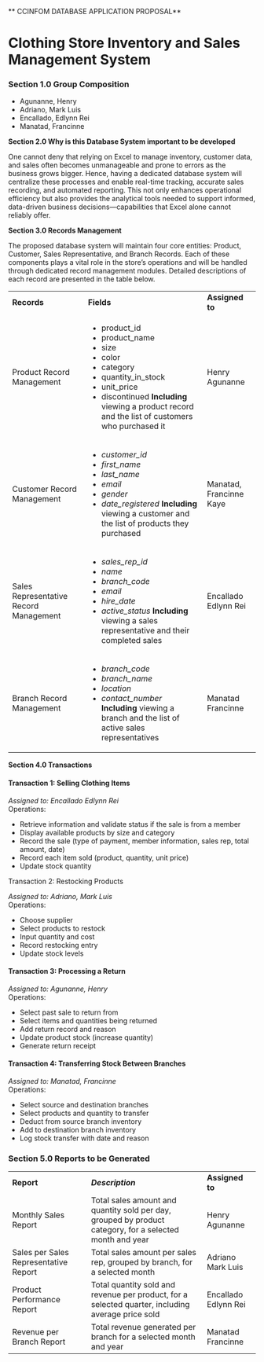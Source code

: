 <!-----



Conversion time: 1.368 seconds.


Using this Markdown file:

1. Paste this output into your source file.
2. See the notes and action items below regarding this conversion run.
3. Check the rendered output (headings, lists, code blocks, tables) for proper
   formatting and use a linkchecker before you publish this page.

Conversion notes:

* Docs to Markdown version 1.0β44
* Sat Jul 19 2025 00:34:03 GMT-0700 (PDT)
* Source doc: CCINFOM Database Application Proposal
* Tables are currently converted to HTML tables.
----->


**        CCINFOM DATABASE APPLICATION PROPOSAL**

# Clothing Store Inventory and Sales Management System


### **Section 1.0 Group Composition**



* Agunanne, Henry  
* Adriano, Mark Luis
* Encallado, Edlynn Rei
* Manatad, Francinne

**Section 2.0 Why is this Database System important to be developed**

One cannot deny that relying on Excel to manage inventory, customer data, and sales often becomes unmanageable and prone to errors as the business grows bigger. Hence, having a dedicated database system will centralize these processes and enable real-time tracking, accurate sales recording, and automated reporting. This not only enhances operational efficiency but also provides the analytical tools needed to support informed, data-driven business decisions—capabilities that Excel alone cannot reliably offer.

**Section 3.0 Records Management**

The proposed database system will maintain four core entities: Product, Customer, Sales Representative, and Branch Records. Each of these components plays a vital role in the store’s operations and will be handled through dedicated record management modules. Detailed descriptions of each record are presented in the table below.


<table>
  <tr>
   <td><strong>Records</strong>
   </td>
   <td><strong>Fields</strong>
   </td>
   <td><strong>Assigned to</strong>
   </td>
  </tr>
  <tr>
   <td>Product Record Management
   </td>
   <td>
<ul>

<li>product_id</li>

<li>product_name</li>

<li>size</li>

<li>color</li>

<li>category</li>

<li>quantity_in_stock</li>

<li>unit_price</li>

<li>discontinued
<strong>Including</strong> viewing a product record and the list of customers who purchased it</li>
</ul>
   </td>
   <td>Henry Agunanne
   </td>
  </tr>
  <tr>
   <td>Customer Record Management
   </td>
   <td>
<ul>

<li><em>customer_id</em></li>

<li><em>first_name</em></li>

<li><em>last_name</em></li>

<li><em>email</em></li>

<li><em>gender</em></li>

<li><em>date_registered</em>
<strong>Including</strong> viewing a customer and the list of products they purchased</li>
</ul>
   </td>
   <td>Manatad, Francinne Kaye
   </td>
  </tr>
  <tr>
   <td>Sales Representative Record Management
   </td>
   <td>
<ul>

<li><em>sales_rep_id</em></li>

<li><em>name</em></li>

<li><em>branch_code</em></li>

<li><em>email</em></li>

<li><em>hire_date</em></li>

<li><em>active_status</em>
<strong>Including</strong> viewing a sales representative and their completed sales</li>
</ul>
   </td>
   <td>Encallado Edlynn Rei
   </td>
  </tr>
  <tr>
   <td>Branch Record Management
   </td>
   <td>
<ul>

<li><em>branch_code</em></li>

<li><em>branch_name</em></li>

<li><em>location</em></li>

<li><em>contact_number</em>
<strong>Including</strong> viewing a branch and the list of active sales representatives</li>
</ul>
   </td>
   <td>Manatad Francinne
   </td>
  </tr>
</table>


**Section 4.0 Transactions**


#### Transaction 1: Selling Clothing Items

*Assigned to: Encallado Edlynn Rei* \
Operations:



* Retrieve information and validate status if the sale is from a member
* Display available products by size and category
* Record the sale (type of payment, member information, sales rep, total amount, date)
* Record each item sold (product, quantity, unit price)
* Update stock quantity

Transaction 2: Restocking Products

*Assigned to: Adriano, Mark Luis* \
Operations:



* Choose supplier
* Select products to restock
* Input quantity and cost
* Record restocking entry
* Update stock levels


#### Transaction 3: Processing a Return

*Assigned to: Agunanne, Henry* \
Operations:



* Select past sale to return from
* Select items and quantities being returned
* Add return record and reason
* Update product stock (increase quantity)
* Generate return receipt


#### Transaction 4: Transferring Stock Between Branches

*Assigned to: Manatad, Francinne* \
Operations:



* Select source and destination branches
* Select products and quantity to transfer
* Deduct from source branch inventory
* Add to destination branch inventory
* Log stock transfer with date and reason


### **Section 5.0 Reports to be Generated**


<table>
  <tr>
   <td><strong>Report</strong>
   </td>
   <td><strong><em>Description</em></strong>
   </td>
   <td><strong>Assigned to</strong>
   </td>
  </tr>
  <tr>
   <td>Monthly Sales Report
   </td>
   <td>Total sales amount and quantity sold per day, grouped by product category, for a selected month and year
   </td>
   <td>Henry Agunanne
   </td>
  </tr>
  <tr>
   <td>Sales per Sales Representative Report
   </td>
   <td>Total sales amount per sales rep, grouped by branch, for a selected month
   </td>
   <td>Adriano Mark Luis
   </td>
  </tr>
  <tr>
   <td>Product Performance Report
   </td>
   <td>Total quantity sold and revenue per product, for a selected quarter, including average price sold
   </td>
   <td>Encallado Edlynn Rei
   </td>
  </tr>
  <tr>
   <td>Revenue per Branch Report
   </td>
   <td>Total revenue generated per branch for a selected month and year
   </td>
   <td>Manatad Francinne
   </td>
  </tr>
</table>

